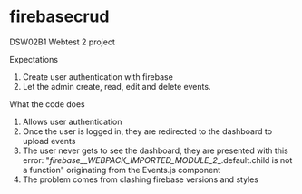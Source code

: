 # firebasecrud
DSW02B1 Webtest 2 project

Expectations
1. Create user authentication with firebase
2. Let the admin create, read, edit and delete events.

What the code does
1. Allows user authentication
2. Once the user is logged in, they are redirected to the dashboard to upload events
3. The user never gets to see the dashboard, they are presented with this error: "_firebase__WEBPACK_IMPORTED_MODULE_2__.default.child is not a function" originating from the Events.js component
4. The problem comes from clashing firebase versions and styles
